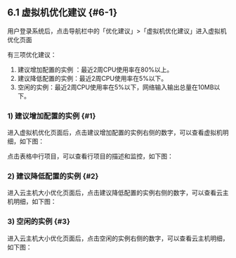 ## 6.1 虚拟机优化建议 {#6-1}

用户登录系统后，点击导航栏中的「优化建议」&gt;「虚拟机优化建议」进入虚拟机优化页面

有三项优化建议：

1.  建议增加配置的实例 ：最近2周CPU使用率在80%以上。
2.  建议降低配置的实例：最近2周CPU使用率在5%以下。
3.  空闲的实例：最近2周CPU使用率在5%以下，网络输入输出总量在10MB以下。

### **1) 建议增加配置的实例** {#1}

进入虚拟机优化页面后，点击建议增加配置的实例右侧的数字，可以查看虚拟机明细，如下图：

点击表格中行项目，可以查看行项目的描述和监控，如下图：

### **2)** **建议降低配置的实例** {#2}

进入云主机大小优化页面后，点击建议降低配置的实例右侧的数字，可以查看云主机明细，如下图：

### **3)** **空闲的实例** {#3}

进入云主机大小优化页面后，点击空闲的实例右侧的数字，可以查看云主机明细，如下图：